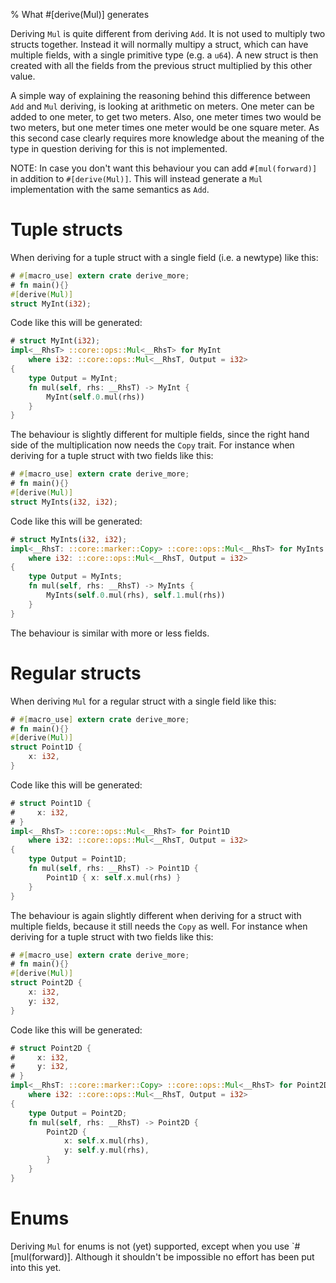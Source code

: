 % What #[derive(Mul)] generates

Deriving `Mul` is quite different from deriving `Add`. It is not used to
multiply two structs together. Instead it will normally multipy a struct, which
can have multiple fields, with a single primitive type (e.g. a `u64`). A new
struct is then created with all the fields from the previous struct multiplied
by this other value.

A simple way of explaining the reasoning behind this difference between `Add`
and `Mul` deriving, is looking at arithmetic on meters.
One meter can be added to one meter, to get two meters. Also, one meter times
two would be two meters, but one meter times one meter would be one square meter.
As this second case clearly requires more knowledge about the meaning of the
type in question deriving for this is not implemented.

NOTE: In case you don't want this behaviour you can add `#[mul(forward)]` in addition to `#[derive(Mul)]`.
This will instead generate a `Mul` implementation with the same semantics as
`Add`.

# Tuple structs

When deriving for a tuple struct with a single field (i.e. a newtype) like this:

```rust
# #[macro_use] extern crate derive_more;
# fn main(){}
#[derive(Mul)]
struct MyInt(i32);
```

Code like this will be generated:

```rust
# struct MyInt(i32);
impl<__RhsT> ::core::ops::Mul<__RhsT> for MyInt
    where i32: ::core::ops::Mul<__RhsT, Output = i32>
{
    type Output = MyInt;
    fn mul(self, rhs: __RhsT) -> MyInt {
        MyInt(self.0.mul(rhs))
    }
}
```

The behaviour is slightly different for multiple fields, since the right hand
side of the multiplication now needs the `Copy` trait.
For instance when deriving for a tuple struct with two fields like this:

```rust
# #[macro_use] extern crate derive_more;
# fn main(){}
#[derive(Mul)]
struct MyInts(i32, i32);
```

Code like this will be generated:

```rust
# struct MyInts(i32, i32);
impl<__RhsT: ::core::marker::Copy> ::core::ops::Mul<__RhsT> for MyInts
    where i32: ::core::ops::Mul<__RhsT, Output = i32>
{
    type Output = MyInts;
    fn mul(self, rhs: __RhsT) -> MyInts {
        MyInts(self.0.mul(rhs), self.1.mul(rhs))
    }
}
```

The behaviour is similar with more or less fields.

# Regular structs

When deriving `Mul` for a regular struct with a single field like this:

```rust
# #[macro_use] extern crate derive_more;
# fn main(){}
#[derive(Mul)]
struct Point1D {
    x: i32,
}
```

Code like this will be generated:

```rust
# struct Point1D {
#     x: i32,
# }
impl<__RhsT> ::core::ops::Mul<__RhsT> for Point1D
    where i32: ::core::ops::Mul<__RhsT, Output = i32>
{
    type Output = Point1D;
    fn mul(self, rhs: __RhsT) -> Point1D {
        Point1D { x: self.x.mul(rhs) }
    }
}
```

The behaviour is again slightly different when deriving for a struct with multiple
fields, because it still needs the `Copy` as well.
For instance when deriving for a tuple struct with two fields like this:

```rust
# #[macro_use] extern crate derive_more;
# fn main(){}
#[derive(Mul)]
struct Point2D {
    x: i32,
    y: i32,
}
```

Code like this will be generated:

```rust
# struct Point2D {
#     x: i32,
#     y: i32,
# }
impl<__RhsT: ::core::marker::Copy> ::core::ops::Mul<__RhsT> for Point2D
    where i32: ::core::ops::Mul<__RhsT, Output = i32>
{
    type Output = Point2D;
    fn mul(self, rhs: __RhsT) -> Point2D {
        Point2D {
            x: self.x.mul(rhs),
            y: self.y.mul(rhs),
        }
    }
}
```

# Enums

Deriving `Mul` for enums is not (yet) supported, except when you use
`#[mul(forward)].
Although it shouldn't be impossible no effort has been put into this yet.
